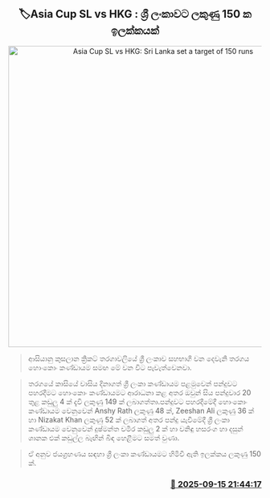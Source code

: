 <p align='center'><b><h2 align='center' title='Asia Cup SL vs HKG: Sri Lanka set a target of 150 runs'>🏷Asia Cup SL vs HKG : ශ්‍රී ලංකාවට ලකුණු 150 ක ඉලක්කයක්</h2></b></p>
<p align='center'><img src='https://helakuru.sgp1.cdn.digitaloceanspaces.com/esana/images/lib/asia-cup-sl-vs-hkg.jpg' width='600' alt='Asia Cup SL vs HKG: Sri Lanka set a target of 150 runs'></p>

> ආසියානු කුසලාන ක්‍රිකට් තරගාවලියේ ශ්‍රී ලංකාව සහභාගි වන දෙවැනි තරගය හොංකොං කණ්ඩායම සමඟ මේ වන විට පැවැත්වෙනවා.

> තරගයේ කාසියේ වාසිය දිනාගත් ශ්‍රී ලංකා කණ්ඩායම පළමුවෙන් පන්දුවට පහරදීමට හොංකොං කණ්ඩායමට ආරාධනා කළ අතර ඔවුන් සිය පන්දුවාර 20 තුළ කඩුලු 4 ක් දැවි ලකුණු 149 ක් ලබාගත්තා.‍පන්දුවට පහරදීමේදී හොංකොං කණ්ඩායම වෙනුවෙන් Anshy Rath ලකුණු 48 ක්, Zeeshan Ali ලකුණු 36 ක් හා Nizakat Khan ලකුණු 52 ක් ලබාගත් අතර පන්දු යැවීමේදී ශ්‍රී ලංකා කණ්ඩායම වෙනුවෙන් දුෂ්මන්ත චමීර කඩුලු 2 ක් හා වනිඳු හසරංග හා දසුන් ශානක එක් කඩුල්ල බැඟින් බිඳ හෙළීමට සමත් වුණා.

> ඒ අනුව ජයග්‍රහණය සඳහා ශ්‍රී ලංකා කණ්ඩායමට හිමිවී ඇති ඉලක්කය ලකුණු 150 ක්.



<h3 align='right'><a href='https://www.helakuru.lk/esana/p/113654/'>📅 2025-09-15 21:44:17</a></h3>
